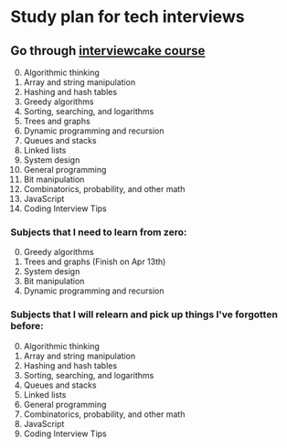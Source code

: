 # Study plan for tech interviews

## Go through [interviewcake course](https://www.interviewcake.com/table-of-contents)

0. Algorithmic thinking
1. Array and string manipulation
2. Hashing and hash tables
3. Greedy algorithms
4. Sorting, searching, and logarithms
5. Trees and graphs
6. Dynamic programming and recursion
7. Queues and stacks
8. Linked lists
9. System design
10. General programming
11. Bit manipulation
12. Combinatorics, probability, and other math
13. JavaScript
14. Coding Interview Tips

### Subjects that I need to learn from zero: 
0. Greedy algorithms
1. Trees and graphs (Finish on Apr 13th)
2. System design
3. Bit manipulation
4. Dynamic programming and recursion

### Subjects that I will relearn and pick up things I've forgotten before: 
0. Algorithmic thinking
1. Array and string manipulation
2. Hashing and hash tables
3. Sorting, searching, and logarithms
4. Queues and stacks
5. Linked lists
6. General programming
7. Combinatorics, probability, and other math
8. JavaScript
9. Coding Interview Tips
